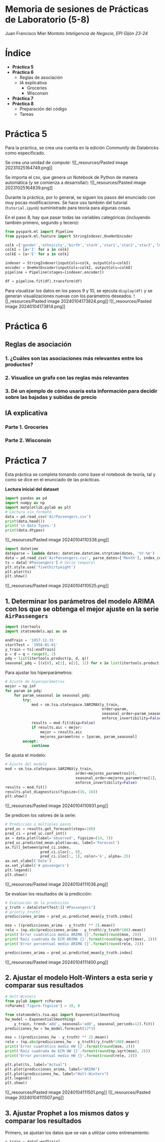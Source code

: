 <br><br><br><br><br><br><br><br><br><br><br><br>
# Memoria de sesiones de Prácticas de Laboratorio (5-8)
Juan Francisco Mier Montoto
*Inteligencia de Negocio, EPI Gijón 23-24*

<div style="page-break-after: always;"></div>

# Índice

- **Práctica 5**
- **Práctica 6**
	- Reglas de asociación
	- IA explicativa
		- Groceries
		- Wisconsin
- **Práctica 7**
- **Práctica 8**
	- Preparación del código
	- Tareas

<div style="page-break-after: always;"></div>

# Práctica 5
Para la práctica, se crea una cuenta en la edición *Community* de Databricks como especificado.

Se crea una unidad de *compute*:
![[_resources/Pasted image 20231025164749.png]]

Se importa el csv, que genera un Notebook de Python de manera automática (y se comienza a desarrollar):
![[_resources/Pasted image 20231025164839.png]]

Durante la práctica, por lo general, se siguen los pasos del enunciado con muy pocas modificaciones. Se hace uso también del tutorial (`tutorial.ipynb`) suministrado para teoría para algunas cosas.

En el paso 8, hay que pasar todas las variables categóricas (incluyendo también primero, segundo y tecero):
```python
from pyspark.ml import Pipeline
from pyspark.ml.feature import StringIndexer,OneHotEncoder

colk =['gender','ethnicity','birth','stark','star1','star2','star3','lunchk','lunch1','lunch2','lunch3','schoolk','school1','school2','school3','degreek','degree1','degree2','degree3','ladderk','ladder1','ladder2','ladder3','tethnicityk','tethnicity1','tethnicity2','tethnicity3','systemk','system1','system2','system3','schoolidk','schoolid1','schoolid2','schoolid3']
colkI = [a+'I' for a in colk]
colkE = [a+'E' for a in colk]

indexer = StringIndexer(inputCols=colk, outputCols=colkI)
encoder = OneHotEncoder(inputCols=colkI, outputCols=colkE)
pipeline = Pipeline(stages=[indexer,encoder])

df = pipeline.fit(df).transform(df)
```


Para visualizar los datos en los pasos 9 y 10, se ejecuta `display(df)` y se generan visualizaciones nuevas con los parámetros deseados.
![[_resources/Pasted image 20240104173824.png]]
![[_resources/Pasted image 20240104173814.png]]

<div style="page-break-after: always;"></div>

# Práctica 6
## Reglas de asociación
### 1. ¿Cuáles son las asociaciones más relevantes entre los productos?

### 2. Visualice un grafo con las reglas más relevantes

### 3. Dé un ejemplo de cómo usaría esta información para decidir sobre las bajadas y subidas de precio


## IA explicativa
### Parte 1. Groceries

### Parte 2. Wisconsin

<div style="page-break-after: always;"></div>


# Práctica 7
Esta práctica se completa tomando como base el notebook de teoría, tal y como se dice en el enunciado de las prácticas.

**Lectura inicial del dataset**
```python
import pandas as pd
import numpy as np
import matplotlib.pylab as plt
# Lectura sin formato
data = pd.read_csv('AirPassengers.csv')
print(data.head())
print('\n Data Types:')
print(data.dtypes)
```
![[_resources/Pasted image 20240104110338.png]]

```python
import datetime
dateparse = lambda dates: datetime.datetime.strptime(dates, '%Y-%m')
data = pd.read_csv('AirPassengers.csv', parse_dates=['Month'], index_col='Month',date_parser=dateparse)
ts = data['#Passengers'] # Serie temporal
plt.style.use('fivethirtyeight')
plt.plot(ts)
plt.show()
```
![[_resources/Pasted image 20240104110525.png]]
## 1. Determinar los parámetros del modelo ARIMA con los que se obtenga el mejor ajuste en la serie `AirPassengers`
```python
import itertools
import statsmodels.api as sm

endTrain = '1957-12-31'
startTest = '1958-01-01'
y_train = ts[:endTrain]
p = d = q = range(0, 2)
pdq = list(itertools.product(p, d, q))
seasonal_pdq = [(x[0], x[1], x[2], 12) for x in list(itertools.product(p, d, q))]
```

Para ajustar los hiperparámetros:
```python
# Ajuste de hiperparámetros
mejor = np.inf
for param in pdq:
    for param_seasonal in seasonal_pdq:
        try:
            mod = sm.tsa.statespace.SARIMAX(y_train,
                                            order=param,
                                            seasonal_order=param_seasonal,
                                            enforce_invertibility=False)
            results = mod.fit(disp=False)
            if results.aic < mejor:
                mejor = results.aic
                mejores_parametros = [param, param_seasonal]
        except:
            continue
```

Se ajusta el modelo:
```python
# Ajuste del modelo
mod = sm.tsa.statespace.SARIMAX(y_train,
                                order=mejores_parametros[0],
                                seasonal_order=mejores_parametros[1],
                                enforce_invertibility=False)
results = mod.fit()
results.plot_diagnostics(figsize=(16, 16))
plt.show()
```
![[_resources/Pasted image 20240104110931.png]]

Se predicen los valores de la serie:
```python
# Predicción a múltiples pasos
pred_uc = results.get_forecast(steps=100)
pred_ci = pred_uc.conf_int()
ax = data.plot(label='observed', figsize=(14, 7))
pred_uc.predicted_mean.plot(ax=ax, label='Forecast')
ax.fill_between(pred_ci.index,
                pred_ci.iloc[:, 0],
                pred_ci.iloc[:, 1], color='k', alpha=.25)
ax.set_xlabel('Date')
ax.set_ylabel('# passengers')
plt.legend()
plt.show()
```
![[_resources/Pasted image 20240104111036.png]]

Se evalúan los resultados de la predicción:
```python
# Evaluación de la predicción
y_truth = data[startTest:]['#Passengers']
# print(y_truth)
predicciones_arima = pred_uc.predicted_mean[y_truth.index]

mse = ((predicciones_arima - y_truth) ** 2).mean()
rele = (np.abs(predicciones_arima - y_truth)/y_truth*100).mean()
print('Error cuadrático medio ARIMA {}'.format(round(mse, 2)))
print('Raíz cuadrada de ECM ARIMA {}'.format(round(np.sqrt(mse), 2)))
print('Error porcentual medio ARIMA {}'.format(round(rele, 2)))

predicciones_arima = pred_uc.predicted_mean[y_truth.index]
```
![[_resources/Pasted image 20240104111400.png]]

## 2. Ajustar el modelo Holt-Winters a esta serie y comparar sus resultados
```python
# Holt-Winters
from pylab import rcParams
rcParams['figure.figsize'] = 18, 8

from statsmodels.tsa.api import ExponentialSmoothing
hw_model = ExponentialSmoothing(
    y_train, trend='add', seasonal='add', seasonal_periods=12).fit()
predicciones_hw = hw_model.forecast(12*3)

mse = ((predicciones_hw - y_truth) ** 2).mean()
rele = (np.abs(predicciones_hw - y_truth)/y_truth*100).mean()
print('Error cuadrático medio HW {}'.format(round(mse, 2)))
print('Raíz cuadrada de ECM HW {}'.format(round(np.sqrt(mse), 2)))
print('Error porcentual medio HW {}'.format(round(rele, 2)))

plt.plot(ts, label="Actual")
plt.plot(predicciones_arima, label="ARIMA")
plt.plot(predicciones_hw, label="Holt-Winters")
plt.legend()
plt.show()
```
![[_resources/Pasted image 20240104111501.png]]
![[_resources/Pasted image 20240104111507.png]]
## 3. Ajustar Prophet a los mismos datos y comparar los resultados
Primero, se ajustan los datos que se van a utilizar como entrenamiento:
```python
y_train = data[:endTrain]
ejemplo = pd.DataFrame({"ds": list(y_train.index), "y": [ v[0] for v in y_train.values ]})
ejemplo.plot(x="ds", y="y") # show training data
```
![[_resources/Pasted image 20240104190717.png]]

Después, se realizan las predicciones y se guardan en la variable correspondiente:
```python
from prophet import Prophet
m = Prophet(interval_width=1)
m.fit(ejemplo)
forecast = m.predict(
	m.make_future_dataframe(periods=length, freq='MS')
)

fig1 = m.plot(forecast[
    ['ds', 'yhat', 'yhat_lower', 'yhat_upper']
])

print('Error cuadrático medio PROPHET {}'.format(round(mse, 2)))
print('Raíz cuadrada de ECM PROPHET {}'.format(round(np.sqrt(mse), 2)))
print('Error porcentual medio PROPHET {}'.format(round(rele, 2)))

forecast = forecast.set_index('ds')
predicciones_prophet = forecast.loc[[str(value).split("T")[0].strip() for value in y_truth.index.values], 'yhat']
```

Se obtienen los siguientes resultados:
![[_resources/Pasted image 20240104190812.png]]
![[_resources/Pasted image 20240104190820.png]]
## 4. Ajustar DeepAR a los mismos datos y comparar los resultados
Primero, se ajustan los datos a DeepAR y se muestran en un gráfico, destacando el límite entre el conjunto de entrenamiento y el de testing:
```python
from gluonts.dataset.common import ListDataset
from gluonts.dataset.util import to_pandas
from gluonts.torch.model.deepar import DeepAREstimator
from gluonts.evaluation.backtest import make_evaluation_predictions

start = pd.to_datetime(data.index[0], dayfirst=True)

# Una variable "target", una fecha "start" y una frecuencia
training_data = ListDataset(
    [{"start": start, "target": data.loc[:endTrain,"#Passengers"]}],
    freq="M"
)

# Train + test
test_data = ListDataset(
    [{"start": start, "target": data.loc[:,"#Passengers"]}],
    freq="M"
)

to_pandas(test_data[0]).plot()
plt.axvline(endTrain, color='r')
plt.grid(which="both")
plt.show()
```
![[_resources/Pasted image 20240104113151.png]]


## 5. Comparar entre sí las predicciones de los modelos

## 6. (opcional) Estudiar el modelo DeepVAR y aplicarlo a una serie bivaluada

<div style="page-break-after: always;"></div>

# Práctica 8
## Preparación del código
- Para la resolución de esta práctica, se escoge Google Colab como entorno de desarrollo, lo que permite ejecuciones con GPU de manera rápida y gratuita.
- Obviamente, a la hora de preparar el código, se utilizan ejemplos y código de HuggingFace, como Transformers.
- Para facilitar la ejecución, se utilizan diccionarios de Python para almacenar tanto los modelos como los datasets, para poder probar con mayor facilidad.

**Libererías utilizadas:**
![[_resources/Pasted image 20240104004142.png]]

## Tareas
Para la práctica 8, existen 5 tareas:
### 1. Escoger una tarea dentro de *Natural Language Processing* (NLP)
Se escoge [*Question Answering*](https://huggingface.co/tasks/question-answering).
![[_resources/Pasted image 20240103190332.png|500]]

### 2.  Elegir un dataset asociado a dicha tarea:
A la hora de escoger datasets, hay que tener en cuenta dos puntos clave:
- Se necesitan conjuntos que cuenten con un esquema básico de pregunta, contexto y respuesta válida.
- Puesto que la mayoría de modelos están entrenados sobre datasets derivados de *squad*, sería adecuado escoger un conjunto derivado de *squad* y otro que no lo sea, para corroborar que el modelo es capaz de encontrar las respuestas adecuadas en el mayor número de circunstancias.

Para este análisis se escoge el dataset oficial de *[Squad v2](https://huggingface.co/datasets/squad_v2)* y el dataset de Databricks *[Dolly 15k](https://huggingface.co/datasets/databricks/databricks-dolly-**15k**)*.
![[_resources/Pasted image 20240104004239.png]]

Como nota adicional, se filtran y se eliminan todos los elementos que no contienen contexto.

### 3. Elegir al menos dos modelos para resolver la tarea 
Se escogen tres modelos diferentes para contrastar resultados:
- El modelo por defecto (`distilbert-base-cased-distilled-squad`), entrenado sobre *squad*.
- Otro modelo *bert* (Bidirectional Encoder Representations from Transformers) entrenado también sobre *Squad v2*, más actualizado.
- Un último modelo totalmente diferente, que no utiliza ninguna derivación de *bert*/*robert*/*berta* ni está entrenado sobre *squad* ni sus derivados.

![[_resources/Pasted image 20240104005135.png]]

### 4. Evaluar sobre el dataset elegido y hacer una comparativa de los modelos
#### Evaluación
A la hora de evaluar, primero se ejecuta una batería de tests compuestas de muestras aleatorias de los conjuntos escogidos frente a todos los modelos.

![[_resources/Pasted image 20240104010628.png]]

Con las preguntas resumidas en un array, se prueban los modelos:
![[_resources/Pasted image 20240104010718.png]]

#### Comparativa
Lo primero de todo y lo más obvio, es que el modelo `splinter-base` no sirve para las tareas (de la manera en la que estamos evaluando).
Lo segundo, es que el conjunto *Dolly 15k* espera respuestas que, por lo general, son demasiado largas para que los modelos escojan la respuesta correcta.

Analizando los dos modelos tipo *BERT* sobre el dataset tradicional *Squad*, sus respuestas son muy similares (si no iguales) la mayor parte de las veces:
![[_resources/Pasted image 20240104011247.png]]

En algunos casos, sin embargo, `deberta-v3` devuelve respuestas más acertadas y con mayor `confidence` que el modelo por defecto:
![[_resources/Pasted image 20240104011412.png]]

De este análisis, se deduce, que el segundo modelo, `deberta-v3-base-squad2`, es el mejor *para la tarea que se está evaluando*.

### 5. Elegir el mejor modelo y crear una demo para desplegarlo
Después de escoger el mejor modelo, se crea una demo sencilla haciendo uso de la librería *Gradio*.

![[_resources/Pasted image 20240104095304.png]]

A partir de la sencilla demostración anterior, se obtiene una interfaz que permite interactuar libremente con el modelo escogido:
![[_resources/Pasted image 20240104095336.png]]